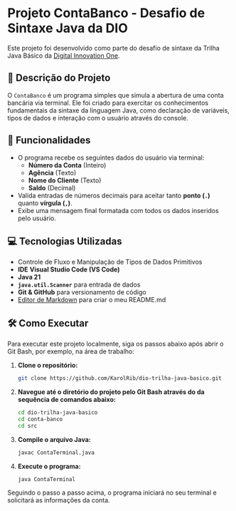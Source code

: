 # Projeto ContaBanco - Desafio de Sintaxe Java da DIO

Este projeto foi desenvolvido como parte do desafio de sintaxe da Trilha Java Básico da [Digital Innovation One](https://www.dio.me/).

## 📝 Descrição do Projeto

O `ContaBanco` é um programa simples que simula a abertura de uma conta bancária via terminal. Ele foi criado para exercitar os conhecimentos fundamentais da sintaxe da linguagem Java, como declaração de variáveis, tipos de dados e interação com o usuário através do console.

## 🚀 Funcionalidades

* O programa recebe os seguintes dados do usuário via terminal:
    * **Número da Conta** (Inteiro)
    * **Agência** (Texto)
    * **Nome do Cliente** (Texto)
    * **Saldo** (Decimal)
* Valida entradas de números decimais para aceitar tanto **ponto (`.`)** quanto **vírgula (`,`)**.
* Exibe uma mensagem final formatada com todos os dados inseridos pelo usuário.

## 💻 Tecnologias Utilizadas

* Controle de Fluxo e Manipulação de Tipos de Dados Primitivos
* **IDE** **Visual Studio Code (VS Code)**
* **Java 21**
* **`java.util.Scanner`** para entrada de dados
* **Git & GitHub** para versionamento de código
* [Editor de Markdown](https://readme.so/pt) para criar o meu README.md


## 🛠️ Como Executar

Para executar este projeto localmente, siga os passos abaixo após abrir o Git Bash, por exemplo, na área de trabalho:

1.  **Clone o repositório:**
    ```bash
    git clone https://github.com/KarolRib/dio-trilha-java-basico.git

    ```

2.  **Navegue até o diretório do projeto pelo Git Bash através do da sequência de comandos abaixo:**

    ```bash
    cd dio-trilha-java-basico
    cd conta-banco
    cd src
    ```

3.  **Compile o arquivo Java:**
    ```bash
    javac ContaTerminal.java
    ```

4.  **Execute o programa:**
    ```bash
    java ContaTerminal
    ```
Seguindo o passo a passo acima, o programa iniciará no seu terminal e solicitará as informações da conta.
